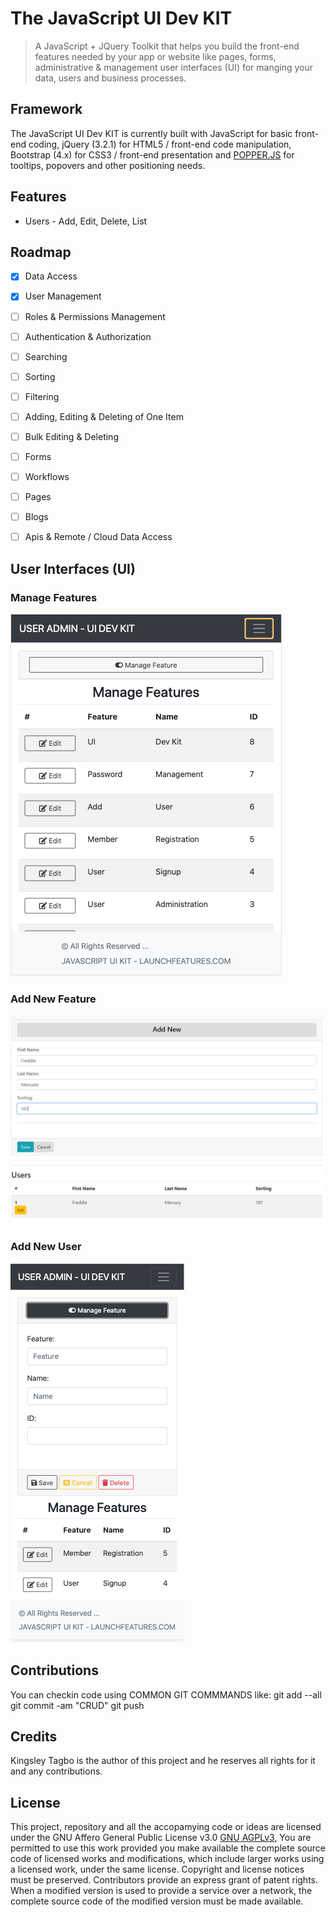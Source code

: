 # The JavaScript UI Dev KIT
> A JavaScript + JQuery Toolkit that helps you build the front-end features needed by your app or website like pages, forms, administrative & management user interfaces (UI) for manging your data, users and business processes.

## Framework
The JavaScript UI Dev KIT is currently built with JavaScript for basic front-end coding, jQuery (3.2.1) for HTML5 / front-end code manipulation, Bootstrap (4.x) for CSS3 / front-end presentation and [POPPER.JS](https://popper.js.org/) for tooltips, popovers and other positioning needs.


## Features
- Users - Add, Edit, Delete, List

## Roadmap
- [x] Data Access  
- [x] User Management
- [ ] Roles & Permissions Management
- [ ] Authentication & Authorization
- [ ] Searching
- [ ] Sorting
- [ ] Filtering
- [ ] Adding, Editing & Deleting of One Item
- [ ] Bulk Editing & Deleting
- [ ] Forms
- [ ] Workflows
- [ ] Pages
- [ ] Blogs
- [ ] Apis & Remote / Cloud Data Access


## User Interfaces (UI)

### Manage Features
![Alt text](Content/images/screenshots/ipad-pro-manage-featuers.png?raw=true "Manage Features - IPad Pro")

### Add New Feature
![Alt text](Content/images/screenshots/users-add-new.JPG?raw=true "Add New Feature")

### Add New User
![Alt text](Content/images/screenshots/iphone-xl-manage-features.png?raw=true "Manage Features - IPhone")


## Contributions
You can checkin code using COMMON GIT COMMMANDS like: git add --all git commit -am "CRUD" git push


## Credits
Kingsley Tagbo is the author of this project and he reserves all rights for it and any contributions.

## License
This project, repository and all the accopamying code or ideas are licensed under the GNU Affero General Public License v3.0 [GNU AGPLv3](https://choosealicense.com/licenses/agpl-3.0/),
You are permitted to use this work provided you make available the complete source code of licensed works and modifications, which include larger works using a licensed work, under the same license. Copyright and license notices must be preserved. Contributors provide an express grant of patent rights. When a modified version is used to provide a service over a network, the complete source code of the modified version must be made available.